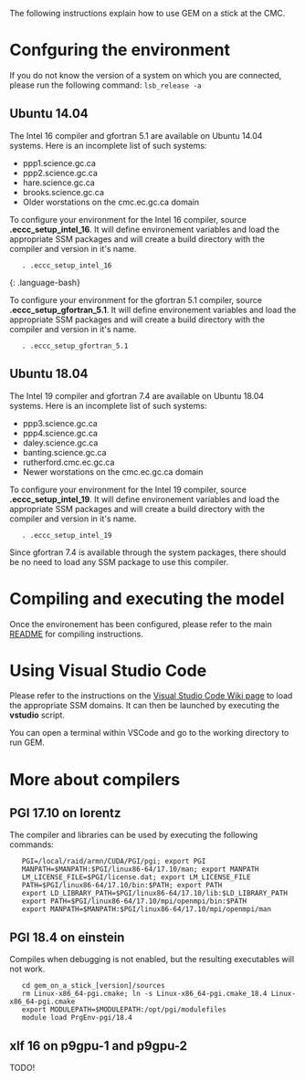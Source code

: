 The following instructions explain how to use GEM on a stick at the CMC.

# Confguring the environment

If you do not know the version of a system on which you are connected,
please run the following command: `lsb_release -a`

## Ubuntu 14.04

The Intel 16 compiler and gfortran 5.1 are available on Ubuntu 14.04 systems.
Here is an incomplete list of such systems:

- ppp1.science.gc.ca
- ppp2.science.gc.ca
- hare.science.gc.ca
- brooks.science.gc.ca
- Older worstations on the cmc.ec.gc.ca domain

To configure your environment for the Intel 16 compiler, source
**.eccc_setup_intel_16**.  It will define environement variables and load the
appropriate SSM packages and will create a build directory with the compiler
and version in it's name.
```
   . .eccc_setup_intel_16
```
{: .language-bash}


To configure your environment for the gfortran 5.1 compiler, source
**.eccc_setup_gfortran_5.1**.  It will define environement variables and load the
appropriate SSM packages and will create a build directory with the compiler
and version in it's name.
```
   . .eccc_setup_gfortran_5.1
```


## Ubuntu 18.04

The Intel 19 compiler and gfortran 7.4 are available on Ubuntu 18.04 systems.
Here is an incomplete list of such systems:

- ppp3.science.gc.ca
- ppp4.science.gc.ca
- daley.science.gc.ca
- banting.science.gc.ca
- rutherford.cmc.ec.gc.ca
- Newer worstations on the cmc.ec.gc.ca domain

To configure your environment for the Intel 19 compiler, source
**.eccc_setup_intel_19**.  It will define environement variables and load the
appropriate SSM packages and will create a build directory with the compiler
and version in it's name.
```
   . .eccc_setup_intel_19
```

Since gfortran 7.4 is available through the system packages, there should be
no need to load any SSM package to use this compiler.



# Compiling and executing the model

Once the environement has been configured, please refer to the main
[README](README.md) for compiling instructions.


# Using Visual Studio Code

Please refer to the instructions on the
[Visual Studio Code Wiki page](https://wiki.cmc.ec.gc.ca/wiki/Visual_Studio_Code)
to load the appropriate SSM domains.  It can then be launched by executing the
**vstudio** script.

You can open a terminal within VSCode and go to the working directory to run GEM.



# More about compilers

## PGI 17.10 on lorentz

The compiler and libraries can be used by executing the following commands:
```
   PGI=/local/raid/armn/CUDA/PGI/pgi; export PGI
   MANPATH=$MANPATH:$PGI/linux86-64/17.10/man; export MANPATH
   LM_LICENSE_FILE=$PGI/license.dat; export LM_LICENSE_FILE
   PATH=$PGI/linux86-64/17.10/bin:$PATH; export PATH
   export LD_LIBRARY_PATH=$PGI/linux86-64/17.10/lib:$LD_LIBRARY_PATH
   export PATH=$PGI/linux86-64/17.10/mpi/openmpi/bin:$PATH
   export MANPATH=$MANPATH:$PGI/linux86-64/17.10/mpi/openmpi/man
```


## PGI 18.4 on einstein

Compiles when debugging is not enabled, but the resulting executables will not work.
```
   cd gem_on_a_stick_[version]/sources
   rm Linux-x86_64-pgi.cmake; ln -s Linux-x86_64-pgi.cmake_18.4 Linux-x86_64-pgi.cmake
   export MODULEPATH=$MODULEPATH:/opt/pgi/modulefiles
   module load PrgEnv-pgi/18.4
```

## xlf 16 on p9gpu-1 and p9gpu-2

TODO!
